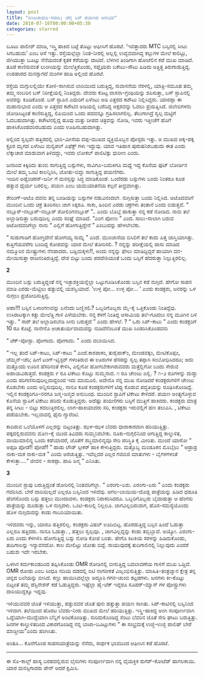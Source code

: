 ```yaml
---
layout: post
title: "ಬಿಸಿಲುಕುದುರಿ-ಸವಾರಿ; ಚೆನೈ ಬಸ್ ಪಯಣದ ಅನುಭವ"
date: 2010-07-16T00:00:00+05:30
categories: starred
---
```

ಬೂಟು ಪಾಲೀಶ್ ಮಾಡಿ, ಇಸ್ತ್ರಿ ಹಾಕಿದ ಬಟ್ಟೆ ತೊಟ್ಟು ಆಫೀಸಿಗೆ ಹೊರಟೆ. ‘ಇವತ್ತಾದರು
MTC ಬಸ್ಸಿನಲ್ಲಿ ಸೀಟು ಸಿಗಬಹುದು’ ಎಂಬ ಆಸೆ ಇತ್ತು. ರಸ್ತೆಯಲ್ಲೆಲ್ಲಾ ನಿಂತ-ನೀರಲ್ಲಿ
ಅಲ್ಲಲ್ಲಿ ಉದ್ಬವವಾಗಿದ್ದ ಕಲ್ಲುಗಳ ಮೇಲೆ ಕಾಲಿಟ್ಟು, ಜಿಗಿಯುತ್ತಾ ಬೂಟ್ಸು ನೆನೆಯದಂತೆ
ಕೃತಕ ಕೆರೆಯನ್ನು ದಾಟಿದೆ. ಬೆಳಗಿನ ತಿಂಡಿಗಾಗಿ ಹೋಟೆಲಿನ ಕಡೆ ಮುಖ ಮಾಡಿದೆ. ತೂಡೆ
ಕಾಣಿಸುವಂತೆ ಲುಂಗಿಯನ್ನು ಮೇಲೆತ್ತಿಕೊಂಡು, ಸಪ್ಲೈಯರು ಬಕೇಟು-ಸೌಟು ಹಿಡಿದು ಅತ್ತಿತ್ತ
ತಿರುಗಾಡುತ್ತಿದ್ದ. ಉಪಹಾರದ ಮನಸ್ಸಾಗದೆ ಮಂಗಳ ಹಾಡಿ ಅಲ್ಲಿಂದ ಹೊರಟೆ.
<!--more-->
ರಸ್ತೆಯ ಮಗ್ಗುಲಲ್ಲಿಯೇ ಕೋಳಿ-ಸಾಗಿಸುವ ಲಾರಿಯಿಂದ ಬರುತ್ತಿದ್ದ, ಸುವಾಸನೆಯ ನೆರಳಲ್ಲಿ,
‌ಯಾತ್ರಿ-ಸಮೂಹ ತಮ್ಮ ತಮ್ಮ ನಂಬರಿನ ಬಸ್ ನಿರೀಕ್ಷೆಯಲ್ಲಿ ನಿಂತಿದ್ದರು. ದೇವರು ಕೊಟ್ಟ
ವಾಸನಾ-ಗ್ರಂಥಿಯನ್ನು ಶಪಿಸುತ್ತಾ, ಬಸ್ ಸ್ಟಾಪಿನಲ್ಲಿ ಅವರನ್ನು ಕೂಡಿಕೊಂಡೆ. ಬಸ್
ಸ್ಟಾಪಿನ ಎದುರಿಗೆ ಏಳೆಂಟು ಅಡಿ ಎತ್ತರದ ಕಟೌಟು ನಿಲ್ಲಿಸಿದ್ದರು. ಯಾರಪ್ಪಾ ಈ
ಮಹಾನುಭಾವ ಎಂದು ಆ ಎತ್ತರದ ಕಟೌಟಿನ ಅಡಿಯಲ್ಲಿ ಬರೆದಿದ್ದ ಅಕ್ಷರವನ್ನು ಓದಲು
ಪ್ರಯತ್ನಿಸಿದೆ. ಜಿಲೇಬಿಗಳನು ಜೋಡಿಸಿಟ್ಟಂತೆ ಕಾಣಿಸುತ್ತಿದ್ದ, ಲಿಪಿಯಿಂದ ಒಂದು
ಪದವನ್ನೂ ಗ್ರಹಿಸಲಾಗಲಿಲ್ಲ. ತೆಲುಗಾಗಿದ್ರೆ ಸ್ವಲ್ಪ ಮಟ್ಟಿಗೆ ಓದಬಹುದಾಗಿತ್ತು.
ಕಟೌಟಿನಲ್ಲಿದ್ದ ಹೂವು ಮತ್ತು ದೀಪದ ಚಿತ್ರವನ್ನು ನೋಡಿ, ಇವರು ಇತ್ತೀಚೆಗೆ ಹೊಗೆ
ಹಾಕಿಸಿಕೊಂಡವರಿರಬಹುದು ಎಂದು ಊಹಿಸಬಹುದಾಗಿತ್ತು.

ಅಲ್ಲಿಂದ ಸ್ವಲ್ಪವೇ ಹತ್ತಿರದಲ್ಲಿ ಭಾರಿ-ಮೀಸೆಯ ದಪ್ಪ-ಮುಖದ ವ್ಯಕ್ತಿಯೊಬ್ಬನ ಪೋಸ್ಟರು
ಇತ್ತು. ಆ ಮುಖದ ಅಕ್ಕ-ಪಕ್ಕ ಕ್ರೂರ ಮೃಗದ ಏಳೆಂಟು ಮಲ್ಟಿಪಲ್ ಎಫೆಕ್ಟ್ ಗಳು ಇದ್ದುವು.
ಯಾವ ಇತಿಹಾಸ ಪುರುಷನಿರಬಹುದು ಈತ ಎಂದು ಲೆಕ್ಕಾಚಾರ ಮಾಡುವಾಗ ತಿಳಿದದ್ದು, ಇವರು ಲೋಕಲ್
ಪಾಲಿಟಿಕ್ಸು ಧುರೀಣ ಎಂದು.

ಜನರಿಂದ ಕಿಕ್ಕಿರಿದು ತುಂಬಿ ಸಾಗುತ್ತಿದ್ದ ಬಸ್ಸುಗಳು, ಸಾವಿಗೂ-ಬದುಕಿಗೂ ಮಧ್ಯೆ ಇದ್ದ
ಕೊನೆಯ ಫುಟ್ ಬೋರ್ಡಿನ ಮೇಲೆ ತಮ್ಮ ಒಂಟಿ ಕಾಲನ್ನಿರಿಸಿ, ಜೋತು-ಬಿದ್ದು ಸಾಗುತ್ತಿದ್ದ
ಪಯಣಿಗರು.\
 ಇಂದಿನ ಅಡ್ವೆಂಚರಸ್-ಜರ್ನಿ ಗೆ ಮನಸ್ಸನ್ನು ಸಿದ್ಧ ಮಾಡಿಕೊಂಡೆ. ಒಂದೆರಡು ಬಸ್ಸುಗಳು
ಬಂದು ನಿಂತರೂ ಕೂಡ ಹತ್ತುವ ಧೈರ್ಯ ಬರಲಿಲ್ಲ. ಪಯಣ ಎಂಬ ಯಮಯಾತನೆಯ ಕಲ್ಪನೆ
ತೀವ್ರವಾಗಿತ್ತು.

ಶೇರಿಂಗ್-ಆಟೊ ದವನು ತನ್ನ ಬಂಡಿಯನ್ನು ಬಸ್ಸುಗಳ ನಡುವಿನಂದಲೇ. ನುಗ್ಗಿಸುತ್ತಾ ಬಂದು
ನಿಲ್ಲಿಸಿದ. ಅಟೊದವರಿಗೆ ಮುಂದಿನ ಒಂದು ಚಕ್ರ ತೂರಿಸಲು ಜಾಗ ಸಿಕ್ಕರೂ. ಸಾಕು, ಹಿಂದಿನ
ಎರಡು ಚಕ್ರಗಳು ತಂತಾನೆ ಬಂದು ಬಿಡುತ್ತವೆ. “ ನಲ್ಲೂರ್-ನಲ್ಲೂರ್-ನಲ್ಲೂರ್
ಶೋಲಿಂಗನಲ್ಲೂರ್ ”.. ಎಂದು ಬೊಬ್ಬೆ ಹಾಕುತ್ತಾ ನನ್ನ ಕಡೆ ನೋಡಿದ. ನಾನು ತಲೆ
ಅಲ್ಲಾಡಿಸುತ್ತಾ ಬರುವುದಿಲ್ಲ ಎಂದು ಸಂಘ್ನೆ ಮಾಡಿದೆ. “ಎಂಗ ಪೋಣು ” ಎಂದ.
ಸಾಲು-ಸಾಲಾಗಿ ಬರುವ ಆಟೋದವರಿಗೆಲ್ಲಾ ನಾನು “ ಎಲ್ಲಿಗೆ ಹೋಗುತ್ತಿದ್ದೇನೆ ” ಎಂಬುದನ್ನು
ಹೇಳಲೇಬೆಕು.

“ ಸುಡುಗಾಡಿಗೆ ಹೋಗ್ತಿದೇನೆ ಹೋಗಯ್ಯ ಸುಮ್ನೆ ” ಎಂದೆ. ಮುಂಜಾನೆಯ ಬಿಸಿಲಿಗೆ ತಲೆ ಕಾದು
ಪಿತ್ತ ಜಾಸ್ತಿಯಾಗಿತ್ತು. ಕುತ್ತಿಗೆಯವರೆಗು ಬಂದಿದ್ದ ಕೋಪವನ್ನು ಯಾರ ಮೇಲೆ ತೋರಿಸಲಿ.
? ನನ್ನನ್ನು ಪರೀಕ್ಷೆಯಲ್ಲಿ ಪಾಸು ಮಾಡಿದ ನಮ್ಮೂರಿನ ಮೇಷ್ಟ್ರುಗಳು ನೆನಪಾದರು.
ಬಡ್ಡಿಮಕ್ಕಳು!!, ಅಂದು ನನ್ನನ್ನು ಫೇಲು ಮಾಡಿದ್ದಿದ್ದರೆ ಹಾಯಾಗಿ ದನ-ಮೇಯಿಸುತ್ತಾ
ರಾಜನಂತಿರುತ್ತಿದ್ದೆ. ದೇಶ ಬಿಟ್ಟು ಬಂದು ಪರದೇಶಿಯಂತೆ ಒಂದು ಬಸ್ಸಿಗೆ ಹೆದರುತ್ತಾ
ನಿಲ್ಲುತ್ತಿರಲಿಲ್ಲ.

**2**

ಮುಂದಿನ ಬಸ್ಸು ಬರುತ್ತಿದ್ದಂತೆ ನನ್ನ ಇಚ್ಛಾಶಕ್ತಿಯನ್ನೆಲ್ಲಾ ಒಟ್ಟುಗೂಡಿಸಿಕೊಂಡು
ಬಸ್ಸಿನ ಕಡೆ ನುಗ್ಗಿದೆ. ಹೇಗೋ ಸಾಹಸ ಮಾಡಿ ಎರಡು-ಮೆಟ್ಟಿಲು ಹತ್ತುವಲ್ಲಿ ಯಶಸ್ವಿಯಾದೆ.
‘ಉಳ್ಳ ಪೋ… ಉಳ್ಳ ಪೋ… ’ ಎಂದು ಕಂಡಕ್ಟರು, ಜನರನ್ನು ಒಳ ನುಗ್ಗಲು ಪ್ರಚೋದಿಸುತ್ತಿದ್ದ.

ಆಹಾ!!! ಬಸ್ಸಿನ ಒಳಾಂಗಣವನ್ನು ಏನೆಂದು ಬಣ್ಣಿಸಲಿ.? ಒಬ್ಬರಿಗೊಬ್ಬರು ಮೈ-ಕೈ
ಒತ್ತಿಕೊಂಡು ನಿಂತಿದ್ದೆವು. ಉಸಿರಾಟಕ್ಕಾಗಿ ಕತ್ತು ಮೇಲೆತ್ತಿ ಗಾಳಿ ಎಳೆಯಬೇಕು. ನನ್ನ
ಕೆಳಗೆ ನಿಂತಿದ್ದ ಆಸಾಮಿಯ ತಲೆ-ಗೂದಲು ನನ್ನ ಮೂಗಿನ ಬಳಿ ಇತ್ತು. “ ಸಾರ್ ತಲೆ
ಅಲ್ಲಾಡಿಸಬೇಡಿ ಸೀನು ಬರುತ್ತದೆ ” ಎಂದು ಹೇಳಲೆ. ? “ ಒರು ಸಿಪ್-ಕಾಟು ” ಎಂದು
ಕಂಡಕ್ಟರಿಗೆ 10 ರೂ ಕೊಟ್ಟೆ. ನಾನೇನೊ ಅಚಾತುರ್ಯವಾದುದನ್ನು ನುಡಿದೆನೆಂಬಂತೆ ಮುಖ
ಸಿಂಡರಿಸಿಕೊಂಡವನು

“ ಚೆಕ್-ಪೋಸ್ಟಾ. ಪೋಗಾದು. ಪೋಗಾದು. ” ಎಂದು ದಬಾಯಿಸಿದ.

“ ಇಲ್ಲ ತಂದೆ ಸಿಪ್-ಕಾಟು, ಸಿಪ್-ಕಾಟು ” ಎಂದೆ.ಕಾರಪಾಕಂ, ತುರೈಪಾಕ್ಂ, ಮೇಂಡವಕ್ಕಂ,
ಮೇಟಿಕೊಪ್ಪಂ, ಚೆಮ್ಮನ್-ಚೆರಿ; ಹೀಗೆ ಟಂಗ್-ಟ್ವಿಸ್ಟರ್ ಗಳಂತಿರುವ ಈ ಊರುಗಳ ಹೆಸರನ್ನು
ಸ್ವಲ್ಪ ತಪ್ಪಾಗಿ ಸಂಬೋಧಿಸಿದರೂ; ಅದು ಮತ್ತೊಂದು ಊರಿನ ಹೆಸರಿನಂತೆ ಕೇಳಿಸಿ, ಎಲ್ಲಿಗೋ
ಹೋಗಬೇಕಾಗಿರುವವರು ಮತ್ತೆಲ್ಲಿಗೋ ಬಂದು ಸೇರುವ ಅಪಾಯವಿರುತ್ತದೆ. ಕಂಡಕ್ಟರು ೯ ರೂ
ಟಿಕೇಟು ಕೊಟ್ಟು ಸುಮ್ಮನಾದ. ೧ ರೂ ಚೇಂಜು ಎಲ್ಲಿ. ? ೧-೨ ರೂಗಳನ್ನು ದುಡ್ಡು ಎಂದು
ಪರಿಗಣಿಸುವುದಿಲ್ಲವಾದ್ದರಿಂದ ಇದು ಮಾಮೂಲಿ. ಅದೇನೊ ನನ್ನ ಮುಖ ನೋಡಿದರೆ
ಕಂಡಕ್ಟರುಗಳಿಗೆ ಚೇಂಜು ಕೊಡಬೇಕು ಎಂದು ಅನ್ನಿಸುವುದಿಲ್ಲ. ನಾನೂ ಕೂಡ ಕಂಡಕ್ಟರುಗಳಿಗೆ
ಟಿಪ್ಸು ಕೊಡುವ ಪದ್ಧತಿಯನ್ನು ರೂಢಿಸಿಕೊಂಡಿದ್ದೆ. ಇಲ್ಲಿನ ಕಂಡಕ್ಟರಿಗೂ-ನನಗೂ
ಜನ್ಮ-ಜನ್ಮದ ಅನುಬಂಧ. ಮುಂದಿನ ಸ್ಟಾಪಿಗೆ ಟಿಕೇಟು ಕೇಳಿದರೆ. ಪಯಣ ಅಂತ್ಯಗೊಳ್ಳುವ
ಕೊನೆಯ ಸ್ಟಾಪಿಗೆ ಟಿಕೇಟು ಹರಿದು ಕೊಡುತ್ತಿದ್ದರು. ಅದೆಷ್ಟು ಪಯಣಿಗರು ಬಸ್ಸಿಗೆ
ಮುತ್ತಿಗೆ ಹಾಕಿದರು. ಕಂಡಕ್ಟರು ಮಾತ್ರ ತನ್ನ ಸೀಟು - ಬಿಟ್ಟು ಕದಲುತ್ತಿರಲಿಲ್ಲ.
ಲಾಗ-ಹಾಕಿಯಾದರು ಸರಿ, ಕಂಡಕ್ಟರು ಇರುವಲ್ಲಿಗೆ ಹಣ ತಲುಪಿಸಿ. , ಟಿಕೇಟು ಪಡೆಯಬೇಕು.
ಇಲ್ಲವಾದಲ್ಲಿ ಫೈನು ಗ್ಯಾರೆಂಟಿ.

ಕಾದಿರುವ ಒಲೆಯೊಳಗೆ ಎಲ್ಲರನ್ನು ಬಿಟ್ಟಂತಿತ್ತು. ಝಳ-ಝಳ ಬೆವರು ಧಾರಾಕಾರವಾಗಿ
ಹರಿಯುತ್ತಿತ್ತು. ಪಕ್ಕದಲ್ಲಿರುವವನು ಮೊಣ-ಕೈ ಯಿಂದ ತಿವಿದರು ಸುಮ್ಮನಿರಬೇಕು.
ನೂಕು-ನುಗ್ಗಲಿನಿಂದ ಆಗುತ್ತಿದ್ದ ಕಾಲ್ತುಳಿತ, ವಾಯುಮಾಲಿನ್ಯ ಒಂದು ಕಡೆಯಾದರೆ, ಜೊತೆಗೆ
ಶಬ್ಧಮಾಲಿನ್ಯವೂ ಸೇರಿ ಪರಿಸ್ಥಿತಿ ಕೈ ಮೀರಿತು. ಮುಂದೆ ಯಾರೋ “ ಅಪ್ಪಡಿ ಪೋಡೆ!!
ಪೋಡೆ!! ” ಹಾಡು ಲೌಡ್ ಸ್ಪೀಕರ್ ಹಾಕಿ ಕೇಳುತ್ತಿದ್ದರು. ಮತ್ತೊಬ್ಬ ಮಂಡೂಕನ ಮೊಬೈಲು “
ಆಡ್ರಾಡ್ರ ನಾಕು-ಮಕ ನಾಕು-ಮಕ ” ಎಂದು ಅರಚುತ್ತಿತ್ತು. ಇವೆಲ್ಲದರ ಎಲ್ಲರ ಗಜಿಬಿಜಿ
ಮಾತುಗಳು - ಬೈಗಳಗಳಂತೆ ಕೇಳುತ್ತಾ….“ ಜೀವನ - ಸಾಕಪ್ಪಾ. ಪಾಪಿ ಜನ್ಮ ” ಎನಿಸಿತು.

**3**

ಮುಂದಿನ ಸ್ಟಾಪು ಬರುತ್ತಿದ್ದಂತೆ ಡೋರಿನಲ್ಲಿ ನಿಂತವರಿಗೆಲ್ಲಾ. “ ಎರಂಗು-ಏರು.
ಎರಂಗು-ಏರು ” ಎಂದು ಕಂಡಕ್ಟರು ಗದರಿಸಿದ. ಬೇರೆ ದಾರಿಯಿಲ್ಲದೆ ಎಲ್ಲರೂ ಬಸ್ಸಿನಿಂದ
ಇಳಿದೆವು. ಅಗಲ-ಬಾಯಿಯ-ದೊಡ್ಡ ಪಾತ್ರೆಯನ್ನು ಹಿಡಿದ ಧಡೂತಿ ಹೆಂಗಸೊಂದು ಬಸ್ಸು ಹತ್ತಲು
ಮುಂದಾದಳು. ಕಂಡಕ್ಟರು ನಿರಾಕರಿಸಿದರೂ. ಒಬ್ಬರಿಗೊಬ್ಬರು ಬೈದಾಡುತ್ತಾ ಆ ಹೆಂಗಸು
ಪಾತ್ರೆಯನ್ನು ದೂಡುತ್ತಾ ಒಳ ನುಗ್ಗಿದಳು. ಒಂಟಿ-ಕಾಲಲ್ಲಿ ನಿಲ್ಲಲೂ.
ಜಾಗವಿಲ್ಲದಿರುವಾಗ, ಹೊಸ-ಸಮಸ್ಯೆಯೊಂದು ಹೊಳ ನುಗ್ಗಿದುದನ್ನು ಕಂಡು ಗಾಬರಿಯಾಯಿತು.

ಇಳಿದವರು ಇನ್ನು, ಯಾರೂ ಹತ್ತಿರಲಿಲ್ಲ. ಕಂಡಕ್ಟರು ವಿಷಲ್ ಊದಿಬಿಟ್ಟ. ಹೊರಡುತ್ತಿದ್ದ
ಬಸ್ಸಿನ ಹಿಂದೆ ಓಡುತ್ತಾ ಎಲ್ಲರೂ ಹತ್ತಿದರು. ನಾನೂ ಓಡುತ್ತಾ. , ಹತ್ತಲು ಸ್ವಲ್ಪವೂ. ,
ಜಾಗವಿಲ್ಲದ್ದನ್ನು ಕಂಡು ತಬ್ಬಿಬ್ಬಾದೆ. ಅಯ್ಯೋ. ಎರಂಗು-ಏರು ಎಂದು ಕೆಳಗಿಳಿಸಿ
ಹೋಗುತ್ತಿದ್ದ ಬಸ್ಸು ನೋಡಿ ಕೋಪ ಬಂತು. ಹೇಗೊ ಕಿಟಕಿಯ ಸರಳನ್ನು ಹಿಡಿದುಕೊಂಡು,
ತುದಿಗಾಲನ್ನು ಇನ್ಯಾವನದೋ. ಕಾಲ ಮೇಲಿಟ್ಟು ಜೋತು ಬಿದ್ದೆ. ಸಾಯುವುದಕ್ಕೆ
ತುದಿಗಾಲಿನಲ್ಲಿ ನಿಲ್ಲುವುದು ಎಂದರೆ ಬಹುಶಃ ಇದೇ ಇರಬೇಕು.

ಒಳಗಿನ ಕರ್ಮಕಾಂಡದಿಂದ ತಪ್ಪಿಸಿಕೊಂಡು OMR ರೋಡಿನಲ್ಲಿ ಬೀಸುತ್ತಿದ್ದ ಬದಲಾವಣೆಯ
ಗಾಳಿಗೆ ಮುಖ ಒಡ್ಡಿದೆ. OMR ರೋಡು ಎಂಬ ಸಿಂಧೂ ನದಿಯ ದಡದಲ್ಲಿ ಐಟಿ ನಾಗರೀಕತೆ
ವಿಜೃಂಭಿಸುತ್ತಿತ್ತು. ಮಾಹಿತಿ-ತಂತ್ರಜ್ನಾನ ಕ್ಷೇತ್ರ ತನ್ನ ಚಿನ್ನದ ಬಲೆಯನ್ನು
ಬೀಸಿದೆ. ಕಣ್ಣು ಹಾಯಿಸಿದಲ್ಲೆಲ್ಲಾ ಅದ್ಧೂರಿ ಗಗನ-ಚುಂಬಿ ಕಟ್ಟಡಗಳು. ಜನಗಳು
ಕೀ-ಕೊಟ್ಟು ಬಿಟ್ಟಂತೆ ತಮ್ಮ ಡೆಸ್ಟಿನೇಶನ್ ಕಡೆ ಓಡುತ್ತಿದ್ದರು. ಇಷ್ಟೆಲ್ಲಾ ಹೈ-ಟೆಕ್
ಇದ್ದರೂ ಸೂಪರ್-ಮ್ಯಾನ್ ಗಳ ಪೋಸ್ಟ್ರುಗಳು ದಾರಿಯುದ್ದಕ್ಕೂ ಇದ್ದವು.

ಇಳಿಯುವವರ ಜೊತೆ ಇಳಿಯುತ್ತಾ, ಹತ್ತುವವರ ಜೊತೆ ಪುನಃ ಹತ್ತುತ್ತಾ ಪಯಣ ಸಾಗಿತು.
ಸಿಪ್-ಕಾಟಿನಲ್ಲಿ ಬಸ್ಸಿನಿಂದ ಇಳಿದಾಗ. ತಲೆಯಿಂದ ಹೊರಟ ಬೆವರು-ನೀರು ಮುಖದ ಮೇಲೆ
ಹರಿಯುತ್ತಿತ್ತು. ಇಸ್ತ್ರಿ-ಹಾಕಿದ್ದ ಅಂಗಿ ಸಂಪೂರ್ಣವಾಗಿ ಒದ್ದೆಯಾಗಿ-ಮುದ್ದೆಯಾಗಿ
ಬೆನ್ನಿಗೆ ಅಂಟಿಕೊಂಡಿತ್ತು. ಸುರಿದುಕೊಂಡಿದ್ದ ಸೆಂಟು ಬೆವರಿನ ಜೊತೆ ಸೇರಿ ಘಾಟು
ಬರುತ್ತಿತ್ತು. ಜನಗಳ ಕಾಲ್ತುಳಿತದಿಂದ ವಿಕಾರಗೊಂಡಿದ್ದ ನನ್ನ ಬಾಟಾ-ಬೂಟ್ಸುಗಳು “ ಈ
ಸಂಭ್ರಮಕ್ಕೆ ಉಜ್ಜಿ-ಉಜ್ಜಿ ಪಾಲಿಷ್ ಬೇರೆ ಮಾಡ್ತೀಯ”ಎಂದು ಹಂಗಿಸಿತು.

ಅಂತೂ… ಕೊನೆಗೊಂಡ ಸಾಹಸಯಾತ್ರೆಯನ್ನು ನೆನೆದು, ಸಾರ್ಥಕ ಭಾವದಿಂದ ಆಫೀಸಿನ ಕಡೆ ಹೊರಟೆ.

* * * * *

ಈ ಸೊ-ಕಾಲ್ದ್ ಹಾಸ್ಯ ಬರಹದಲ್ಲಿರುವ ಲೈನುಗಳು ಸಂಪೂರ್ಣವಾಗಿ ನನ್ನ ವೈಯಕ್ತಿಕ
ಶುಗರ್-ಕೋಟೆಡ್ ಹಾಗಲಕಾಯಿ. ಯಾರ ಮನಸ್ಸಿಗಾದರು ಪೇನ್ ಆದರೆ ಕ್ಷಮಿಸಿ.